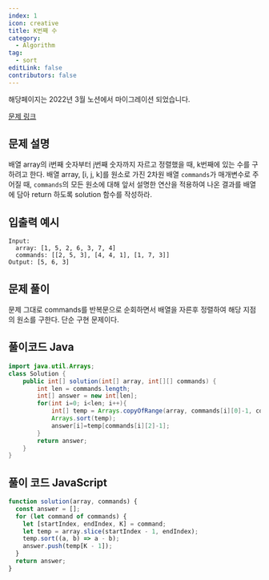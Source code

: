 ```yaml
---
index: 1
icon: creative
title: K번째 수
category:
  - Algorithm
tag:
  - sort
editLink: false
contributors: false
---
```


해당페이지는 2022년 3월 노션에서 마이그레이션 되었습니다.

[문제 링크](https://programmers.co.kr/learn/courses/30/lessons/42748)

## 문제 설명

배열 array의 i번째 숫자부터 j번째 숫자까지 자르고 정렬했을 때, k번째에 있는 수를 구하려고 한다.
배열 array, [i, j, k]를 원소로 가진 2차원 배열 `commands`가 매개변수로 주어질 때, `commands`의 모든 원소에 대해 앞서 설명한 연산을 적용하여 나온 결과를 배열에 담아
return 하도록 solution 함수를 작성하라.

## 입출력 예시

```
Input:
  array: [1, 5, 2, 6, 3, 7, 4]
  commands: [[2, 5, 3], [4, 4, 1], [1, 7, 3]]
Output: [5, 6, 3]
```

## 문제 풀이

문제 그대로 commands를 반복문으로 순회하면서 배열을 자른후 정렬하여 해당 지점의 원소를 구한다. 단순 구현 문제이다.

## 풀이코드 Java

```java
import java.util.Arrays;
class Solution {
    public int[] solution(int[] array, int[][] commands) {
        int len = commands.length;
        int[] answer = new int[len];
        for(int i=0; i<len; i++){
            int[] temp = Arrays.copyOfRange(array, commands[i][0]-1, commands[i][1]);
            Arrays.sort(temp);
            answer[i]=temp[commands[i][2]-1];
        }
        return answer;
    }
}
```

## 풀이 코드 JavaScript

```js
function solution(array, commands) {
  const answer = [];
  for (let command of commands) {
    let [startIndex, endIndex, K] = command;
    let temp = array.slice(startIndex - 1, endIndex);
    temp.sort((a, b) => a - b);
    answer.push(temp[K - 1]);
  }
  return answer;
}
```

